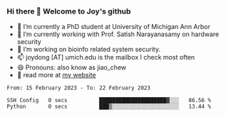 ### Hi there 👋 Welcome to Joy's github

- 🔭 I’m currently a PhD student at University of Michigan Ann Arbor
- 🌱 I’m currently working with Prof. Satish Narayanasamy on hardware security
- 👯 I’m working on bioinfo related system security. 
- 📫 joydong [AT] umich.edu is the mailbox I check most often
- 😄 Pronouns: also know as jiao_chew
- 💬 read more at [my website](https://joydddd.github.io/)
<!--START_SECTION:waka-->

```text
From: 15 February 2023 - To: 22 February 2023

SSH Config   0 secs          █████████████████████▓░░░   86.56 %
Python       0 secs          ███▒░░░░░░░░░░░░░░░░░░░░░   13.44 %
```

<!--END_SECTION:waka-->

